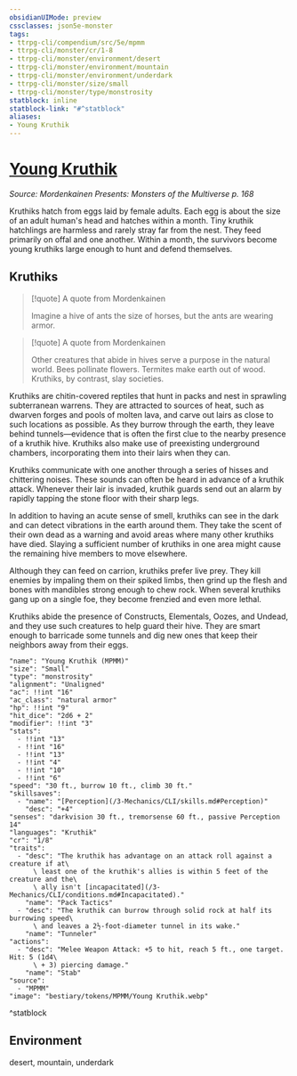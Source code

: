 ```yaml
---
obsidianUIMode: preview
cssclasses: json5e-monster
tags:
- ttrpg-cli/compendium/src/5e/mpmm
- ttrpg-cli/monster/cr/1-8
- ttrpg-cli/monster/environment/desert
- ttrpg-cli/monster/environment/mountain
- ttrpg-cli/monster/environment/underdark
- ttrpg-cli/monster/size/small
- ttrpg-cli/monster/type/monstrosity
statblock: inline
statblock-link: "#^statblock"
aliases:
- Young Kruthik
---
```

# [Young Kruthik](3-Mechanics\CLI\bestiary\monstrosity/young-kruthik-mpmm.md)
*Source: Mordenkainen Presents: Monsters of the Multiverse p. 168*  

Kruthiks hatch from eggs laid by female adults. Each egg is about the size of an adult human's head and hatches within a month. Tiny kruthik hatchlings are harmless and rarely stray far from the nest. They feed primarily on offal and one another. Within a month, the survivors become young kruthiks large enough to hunt and defend themselves.

## Kruthiks

> [!quote] A quote from Mordenkainen  
> 
> Imagine a hive of ants the size of horses, but the ants are wearing armor.

> [!quote] A quote from Mordenkainen  
> 
> Other creatures that abide in hives serve a purpose in the natural world. Bees pollinate flowers. Termites make earth out of wood. Kruthiks, by contrast, slay societies.

Kruthiks are chitin-covered reptiles that hunt in packs and nest in sprawling subterranean warrens. They are attracted to sources of heat, such as dwarven forges and pools of molten lava, and carve out lairs as close to such locations as possible. As they burrow through the earth, they leave behind tunnels—evidence that is often the first clue to the nearby presence of a kruthik hive. Kruthiks also make use of preexisting underground chambers, incorporating them into their lairs when they can.

Kruthiks communicate with one another through a series of hisses and chittering noises. These sounds can often be heard in advance of a kruthik attack. Whenever their lair is invaded, kruthik guards send out an alarm by rapidly tapping the stone floor with their sharp legs.

In addition to having an acute sense of smell, kruthiks can see in the dark and can detect vibrations in the earth around them. They take the scent of their own dead as a warning and avoid areas where many other kruthiks have died. Slaying a sufficient number of kruthiks in one area might cause the remaining hive members to move elsewhere.

Although they can feed on carrion, kruthiks prefer live prey. They kill enemies by impaling them on their spiked limbs, then grind up the flesh and bones with mandibles strong enough to chew rock. When several kruthiks gang up on a single foe, they become frenzied and even more lethal.

Kruthiks abide the presence of Constructs, Elementals, Oozes, and Undead, and they use such creatures to help guard their hive. They are smart enough to barricade some tunnels and dig new ones that keep their neighbors away from their eggs.

```statblock
"name": "Young Kruthik (MPMM)"
"size": "Small"
"type": "monstrosity"
"alignment": "Unaligned"
"ac": !!int "16"
"ac_class": "natural armor"
"hp": !!int "9"
"hit_dice": "2d6 + 2"
"modifier": !!int "3"
"stats":
  - !!int "13"
  - !!int "16"
  - !!int "13"
  - !!int "4"
  - !!int "10"
  - !!int "6"
"speed": "30 ft., burrow 10 ft., climb 30 ft."
"skillsaves":
  - "name": "[Perception](/3-Mechanics/CLI/skills.md#Perception)"
    "desc": "+4"
"senses": "darkvision 30 ft., tremorsense 60 ft., passive Perception 14"
"languages": "Kruthik"
"cr": "1/8"
"traits":
  - "desc": "The kruthik has advantage on an attack roll against a creature if at\
      \ least one of the kruthik's allies is within 5 feet of the creature and the\
      \ ally isn't [incapacitated](/3-Mechanics/CLI/conditions.md#Incapacitated)."
    "name": "Pack Tactics"
  - "desc": "The kruthik can burrow through solid rock at half its burrowing speed\
      \ and leaves a 2½-foot-diameter tunnel in its wake."
    "name": "Tunneler"
"actions":
  - "desc": "Melee Weapon Attack: +5 to hit, reach 5 ft., one target. Hit: 5 (1d4\
      \ + 3) piercing damage."
    "name": "Stab"
"source":
  - "MPMM"
"image": "bestiary/tokens/MPMM/Young Kruthik.webp"
```
^statblock

## Environment

desert, mountain, underdark